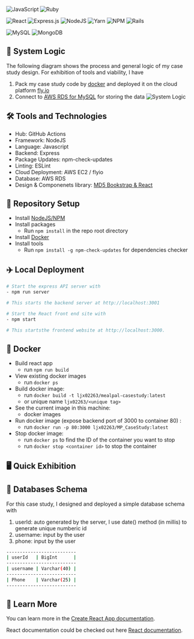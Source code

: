 ![JavaScript](https://img.shields.io/badge/javascript-%23323330.svg?style=for-the-badge&logo=javascript&logoColor=%23F7DF1E)
![Ruby](https://img.shields.io/badge/ruby-%23CC342D.svg?style=for-the-badge&logo=ruby&logoColor=white)

![React](https://img.shields.io/badge/react-%2320232a.svg?style=for-the-badge&logo=react&logoColor=%2361DAFB)
![Express.js](https://img.shields.io/badge/express.js-%23404d59.svg?style=for-the-badge&logo=express&logoColor=%2361DAFB)
![NodeJS](https://img.shields.io/badge/node.js-6DA55F?style=for-the-badge&logo=node.js&logoColor=white)
![Yarn](https://img.shields.io/badge/yarn-%232C8EBB.svg?style=for-the-badge&logo=yarn&logoColor=white)
![NPM](https://img.shields.io/badge/NPM-%23CB3837.svg?style=for-the-badge&logo=npm&logoColor=white)
![Rails](https://img.shields.io/badge/rails-%23CC0000.svg?style=for-the-badge&logo=ruby-on-rails&logoColor=white)

![MySQL](https://img.shields.io/badge/mysql-%2300f.svg?style=for-the-badge&logo=mysql&logoColor=white)
![MongoDB](https://img.shields.io/badge/MongoDB-%234ea94b.svg?style=for-the-badge&logo=mongodb&logoColor=white)

## 🤖 System Logic

The following diagram shows the process and general logic of my case study design. For exhibition of tools and viability, I have
1. Pack my case study code by [docker](https://www.docker.com/) and deployed it on the cloud platform [fly.io](https://fly.io/)
2. Connect to [AWS RDS for MySQL](https://aws.amazon.com/rds/mysql/?nc1=h_ls) for storing the data
![System Logic](https://user-images.githubusercontent.com/92981525/228330474-c94e7ae1-d71e-4d4d-b7dc-832191143947.png)

## :hammer_and_wrench: Tools and Technologies

- Hub: GitHub Actions
- Framework: NodeJS
- Language: Javascript
- Backend: Express
- Package Updates: npm-check-updates
- Linting: ESLint
- Cloud Deployment: AWS EC2 / flyio
- Database: AWS RDS
- Design & Componenets library: [MD5 Bookstrap & React](https://mdbootstrap.com/docs/react/) 

## :rocket: Repository Setup

- Install [NodeJS/NPM](https://nodejs.org/en/download/)
- Install packages
  - Run `npm install` in the repo root directory
- Install [Docker](https://docs.docker.com/get-docker/)
- Install tools
  - Run `npm install -g npm-check-updates` for dependencies checker

## ✈️ Local Deployment

```bash
# Start the express API server with 
- npm run server 

# This starts the backend server at http://localhost:3001

# Start the React front end site with 
- npm start

# This startsthe frontend website at http://localhost:3000.
```

## :ship: Docker

- Build react app
  - run `npm run build`
- View existing docker images
  - run `docker ps`
- Build docker image:
  - run `docker build -t ljx02263/mealpal-casestudy:latest`
  - or unique name `ljx02263/<unique tag>`
- See the current image in this machine:
  - docker images
- Run docker image (expose backend port of 3000 to container 80) :
  - run `docker run -p 80:3000 ljx02263/MP_CaseStudy:latest`
- Stop docker image:
  - run `docker ps` to find the ID of the container you want to stop
  - run `docker stop <container id>` to stop the container

## 🖥  Quick Exhibition

##  :floppy_disk: Databases Schema

For this case study, I designed and deployed a simple database schema with

1. userId: auto generated by the server, I use date() method (in millis) to generate unique numberic id
2. username: input by the user
3. phone: input by the user

```bash
--------------------------
| userId   | BigInt      |
--------------------------
| username | Varchar(40) |
--------------------------
| Phone    | Varchar(25) |
--------------------------
```

##  :school: Learn More

You can learn more in the [Create React App documentation](https://facebook.github.io/create-react-app/docs/getting-started).

React documentation could be checked out here [React documentation](https://reactjs.org/).
